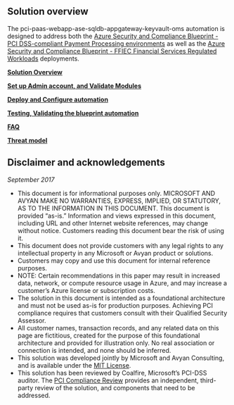## Solution overview

The pci-paas-webapp-ase-sqldb-appgateway-keyvault-oms automation  is designed to address both the  [Azure Security and Compliance Blueprint - PCI DSS-compliant Payment Processing environments](http://aka.ms/pciblueprint) as well as the [Azure Security and Compliance Blueprint - FFIEC Financial Services Regulated Workloads](http:/aka.ms/fsiblueprint) deployments. 


**[Solution Overview](./AzureHealthDocs.md)**

**[Set up Admin account, and Validate Modules](./0-Setup-AdministrativeAccountAndPermission.md)**

**[Deploy and Configure automation](./1-DeployAndConfigureAzureResources.md)**

**[Testing, Validating the blueprint automation](./pci-sample-dataset.md)**

**[FAQ](https://aka.ms/pcifaqblueprint)** 

**[Threat model](./Compliance/)**


## Disclaimer and acknowledgements

*September 2017*

- This document is for informational purposes only. MICROSOFT AND AVYAN MAKE NO WARRANTIES, EXPRESS, IMPLIED, OR STATUTORY, AS TO THE INFORMATION IN THIS DOCUMENT. This document is provided “as-is.” Information and views expressed in this document, including URL and other Internet website references, may change without notice. Customers reading this document bear the risk of using it.  
- This document does not provide customers with any legal rights to any intellectual property in any Microsoft or Avyan product or solutions.  
- Customers may copy and use this document for internal reference purposes.  
- NOTE: Certain recommendations in this paper may result in increased data, network, or compute resource usage in Azure, and may increase a customer’s Azure license or subscription costs.  
- The solution in this document is intended as a foundational architecture and must not be used as-is for production purposes. Achieving PCI compliance requires that customers consult with their Qualified Security Assessor.  
- All customer names, transaction records, and any related data on this page are fictitious, created for the purpose of this foundational architecture and provided for illustration only. No real association or connection is intended, and none should be inferred.  
- This solution was developed jointly by Microsoft and Avyan Consulting, and is available under the [MIT License](https://opensource.org/licenses/MIT).
- This solution has been reviewed by Coalfire, Microsoft’s PCI-DSS auditor. The [PCI Compliance Review](https://aka.ms/pciblueprintcrm32) provides an independent, third-party review of the solution, and components that need to be addressed. 















  
